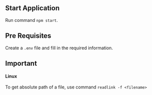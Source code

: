 ## Start Application
Run command `npm start`.

## Pre Requisites
Create a `.env` file and fill in the required information.

## Important
#### Linux 
To get absolute path of a file, use command `readlink -f <filename>`
